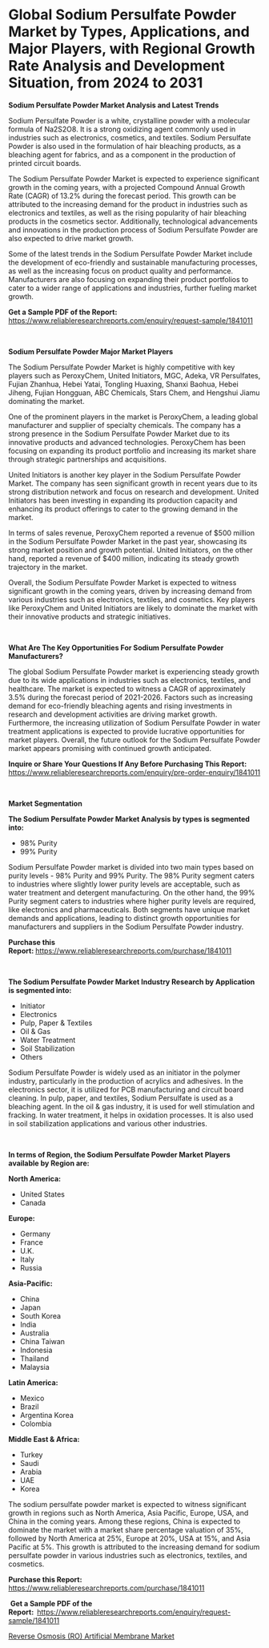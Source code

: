 <p><h1>Global Sodium Persulfate Powder Market by Types, Applications, and Major Players, with Regional Growth Rate Analysis and Development Situation, from 2024 to 2031</h1></p><p><strong>Sodium Persulfate Powder Market Analysis and Latest Trends</strong></p>
<p><p>Sodium Persulfate Powder is a white, crystalline powder with a molecular formula of Na2S2O8. It is a strong oxidizing agent commonly used in industries such as electronics, cosmetics, and textiles. Sodium Persulfate Powder is also used in the formulation of hair bleaching products, as a bleaching agent for fabrics, and as a component in the production of printed circuit boards.</p><p>The Sodium Persulfate Powder Market is expected to experience significant growth in the coming years, with a projected Compound Annual Growth Rate (CAGR) of 13.2% during the forecast period. This growth can be attributed to the increasing demand for the product in industries such as electronics and textiles, as well as the rising popularity of hair bleaching products in the cosmetics sector. Additionally, technological advancements and innovations in the production process of Sodium Persulfate Powder are also expected to drive market growth.</p><p>Some of the latest trends in the Sodium Persulfate Powder Market include the development of eco-friendly and sustainable manufacturing processes, as well as the increasing focus on product quality and performance. Manufacturers are also focusing on expanding their product portfolios to cater to a wider range of applications and industries, further fueling market growth.</p></p>
<p><strong>Get a Sample PDF of the Report:&nbsp;</strong> <a href="https://www.reliableresearchreports.com/enquiry/request-sample/1841011">https://www.reliableresearchreports.com/enquiry/request-sample/1841011</a></p>
<p>&nbsp;</p>
<p><strong>Sodium Persulfate Powder Major Market Players</strong></p>
<p><p>The Sodium Persulfate Powder Market is highly competitive with key players such as PeroxyChem, United Initiators, MGC, Adeka, VR Persulfates, Fujian Zhanhua, Hebei Yatai, Tongling Huaxing, Shanxi Baohua, Hebei Jiheng, Fujian Hongguan, ABC Chemicals, Stars Chem, and Hengshui Jiamu dominating the market.</p><p>One of the prominent players in the market is PeroxyChem, a leading global manufacturer and supplier of specialty chemicals. The company has a strong presence in the Sodium Persulfate Powder Market due to its innovative products and advanced technologies. PeroxyChem has been focusing on expanding its product portfolio and increasing its market share through strategic partnerships and acquisitions.</p><p>United Initiators is another key player in the Sodium Persulfate Powder Market. The company has seen significant growth in recent years due to its strong distribution network and focus on research and development. United Initiators has been investing in expanding its production capacity and enhancing its product offerings to cater to the growing demand in the market.</p><p>In terms of sales revenue, PeroxyChem reported a revenue of $500 million in the Sodium Persulfate Powder Market in the past year, showcasing its strong market position and growth potential. United Initiators, on the other hand, reported a revenue of $400 million, indicating its steady growth trajectory in the market.</p><p>Overall, the Sodium Persulfate Powder Market is expected to witness significant growth in the coming years, driven by increasing demand from various industries such as electronics, textiles, and cosmetics. Key players like PeroxyChem and United Initiators are likely to dominate the market with their innovative products and strategic initiatives.</p></p>
<p>&nbsp;</p>
<p><strong>What Are The Key Opportunities For Sodium Persulfate Powder Manufacturers?</strong></p>
<p><p>The global Sodium Persulfate Powder market is experiencing steady growth due to its wide applications in industries such as electronics, textiles, and healthcare. The market is expected to witness a CAGR of approximately 3.5% during the forecast period of 2021-2026. Factors such as increasing demand for eco-friendly bleaching agents and rising investments in research and development activities are driving market growth. Furthermore, the increasing utilization of Sodium Persulfate Powder in water treatment applications is expected to provide lucrative opportunities for market players. Overall, the future outlook for the Sodium Persulfate Powder market appears promising with continued growth anticipated.</p></p>
<p><strong>Inquire or Share Your Questions If Any Before Purchasing This Report:</strong> <a href="https://www.reliableresearchreports.com/enquiry/pre-order-enquiry/1841011">https://www.reliableresearchreports.com/enquiry/pre-order-enquiry/1841011</a></p>
<p>&nbsp;</p>
<p><strong>Market Segmentation</strong></p>
<p><strong>The Sodium Persulfate Powder Market Analysis by types is segmented into:</strong></p>
<p><ul><li>98% Purity</li><li>99% Purity</li></ul></p>
<p><p>Sodium Persulfate Powder market is divided into two main types based on purity levels - 98% Purity and 99% Purity. The 98% Purity segment caters to industries where slightly lower purity levels are acceptable, such as water treatment and detergent manufacturing. On the other hand, the 99% Purity segment caters to industries where higher purity levels are required, like electronics and pharmaceuticals. Both segments have unique market demands and applications, leading to distinct growth opportunities for manufacturers and suppliers in the Sodium Persulfate Powder industry.</p></p>
<p><strong>Purchase this Report:&nbsp;</strong><a href="https://www.reliableresearchreports.com/purchase/1841011">https://www.reliableresearchreports.com/purchase/1841011</a></p>
<p>&nbsp;</p>
<p><strong>The Sodium Persulfate Powder Market Industry Research by Application is segmented into:</strong></p>
<p><ul><li>Initiator</li><li>Electronics</li><li>Pulp, Paper & Textiles</li><li>Oil & Gas</li><li>Water Treatment</li><li>Soil Stabilization</li><li>Others</li></ul></p>
<p><p>Sodium Persulfate Powder is widely used as an initiator in the polymer industry, particularly in the production of acrylics and adhesives. In the electronics sector, it is utilized for PCB manufacturing and circuit board cleaning. In pulp, paper, and textiles, Sodium Persulfate is used as a bleaching agent. In the oil & gas industry, it is used for well stimulation and fracking. In water treatment, it helps in oxidation processes. It is also used in soil stabilization applications and various other industries.</p></p>
<p>&nbsp;</p>
<p><strong>In terms of Region, the Sodium Persulfate Powder Market Players available by Region are:</strong></p>
<p>
    <p> <strong> North America: </strong>
        <ul>
            <li>United States</li>
            <li>Canada</li>
        </ul>
        </p> 
    <p> <strong> Europe: </strong>
        <ul>
            <li>Germany</li>
            <li>France</li>
            <li>U.K.</li>
            <li>Italy</li>
            <li>Russia</li>
        </ul>
        </p> 
    <p> <strong> Asia-Pacific: </strong>
        <ul>
            <li>China</li>
            <li>Japan</li>
            <li>South Korea</li>
            <li>India</li>
            <li>Australia</li>
            <li>China Taiwan</li>
            <li>Indonesia</li>
            <li>Thailand</li>
            <li>Malaysia</li>
        </ul>
        </p> 
    <p> <strong> Latin America: </strong>
        <ul>
            <li>Mexico</li>
            <li>Brazil</li>
            <li>Argentina Korea</li>
            <li>Colombia</li>
        </ul>
        </p> 
    <p> <strong> Middle East & Africa: </strong>
        <ul>
            <li>Turkey</li>
            <li>Saudi</li>
            <li>Arabia</li>
            <li>UAE</li>
            <li>Korea</li>
        </ul>
    </p>
    </p>
<p><p>The sodium persulfate powder market is expected to witness significant growth in regions such as North America, Asia Pacific, Europe, USA, and China in the coming years. Among these regions, China is expected to dominate the market with a market share percentage valuation of 35%, followed by North America at 25%, Europe at 20%, USA at 15%, and Asia Pacific at 5%. This growth is attributed to the increasing demand for sodium persulfate powder in various industries such as electronics, textiles, and cosmetics.</p></p>
<p><strong>Purchase this Report: </strong><a href="https://www.reliableresearchreports.com/purchase/1841011">https://www.reliableresearchreports.com/purchase/1841011</a></p>
<p>&nbsp;<strong>Get a Sample PDF of the Report:&nbsp;&nbsp;</strong><a href="https://www.reliableresearchreports.com/enquiry/request-sample/1841011">https://www.reliableresearchreports.com/enquiry/request-sample/1841011</a></p>
<p><strong></strong></p>
<p><p><a href="https://issuu.com/reportprime-2/docs/reverse-osmosis-ro-artificial-membrane-market-size">Reverse Osmosis (RO) Artificial Membrane Market</a></p></p>